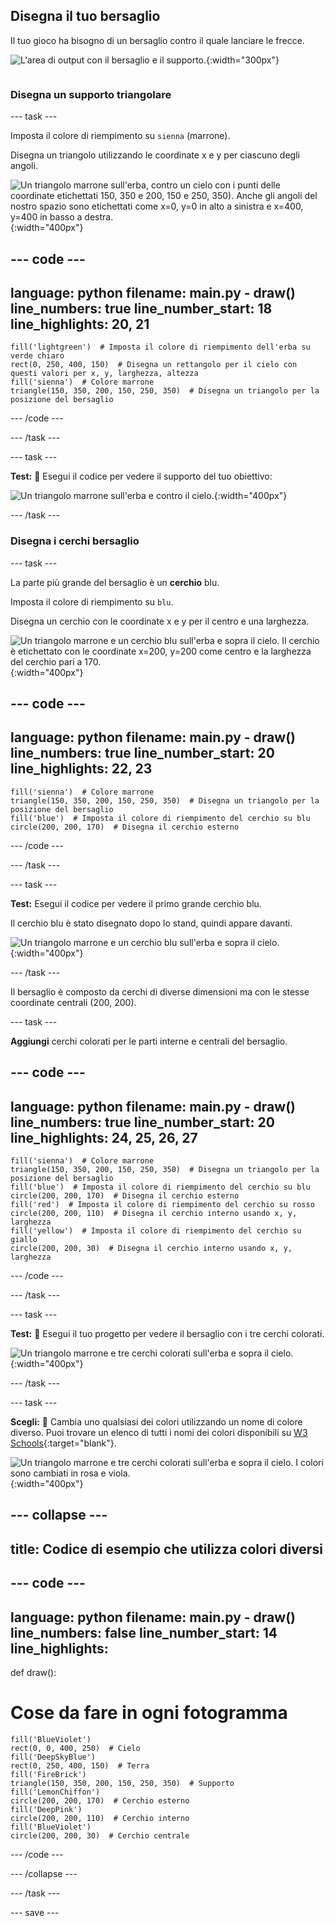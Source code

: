 ## Disegna il tuo bersaglio

<div style="display: flex; flex-wrap: wrap">
<div style="flex-basis: 200px; flex-grow: 1; margin-right: 15px;">
Il tuo gioco ha bisogno di un bersaglio contro il quale lanciare le frecce.
</div>
<div>

![L'area di output con il bersaglio e il supporto.](images/three-circles.png){:width="300px"}

</div>
</div>

### Disegna un supporto triangolare

--- task ---

Imposta il colore di riempimento su `sienna` (marrone).

Disegna un triangolo utilizzando le coordinate x e y per ciascuno degli angoli.

![Un triangolo marrone sull'erba, contro un cielo con i punti delle coordinate etichettati 150, 350 e 200, 150 e 250, 350). Anche gli angoli del nostro spazio sono etichettati come x=0, y=0 in alto a sinistra e x=400, y=400 in basso a destra.](images/stand_coords.png){:width="400px"}

--- code ---
---
language: python
filename: main.py - draw()
line_numbers: true
line_number_start: 18
line_highlights: 20, 21
---

    fill('lightgreen')  # Imposta il colore di riempimento dell'erba su verde chiaro
    rect(0, 250, 400, 150)  # Disegna un rettangolo per il cielo con questi valori per x, y, larghezza, altezza
    fill('sienna')  # Colore marrone
    triangle(150, 350, 200, 150, 250, 350)  # Disegna un triangolo per la posizione del bersaglio

--- /code ---

--- /task ---

--- task ---

**Test:** 🔄 Esegui il codice per vedere il supporto del tuo obiettivo:

![Un triangolo marrone sull'erba e contro il cielo.](images/target-stand.png){:width="400px"}

--- /task ---

### Disegna i cerchi bersaglio

--- task ---

La parte più grande del bersaglio è un **cerchio** blu.

Imposta il colore di riempimento su `blu`.

Disegna un cerchio con le coordinate x e y per il centro e una larghezza.

![Un triangolo marrone e un cerchio blu sull'erba e sopra il cielo. Il cerchio è etichettato con le coordinate x=200, y=200 come centro e la larghezza del cerchio pari a 170.](images/circle-coords.png){:width="400px"}

--- code ---
---
language: python
filename: main.py - draw()
line_numbers: true
line_number_start: 20
line_highlights: 22, 23
---

    fill('sienna')  # Colore marrone
    triangle(150, 350, 200, 150, 250, 350)  # Disegna un triangolo per la posizione del bersaglio
    fill('blue')  # Imposta il colore di riempimento del cerchio su blu
    circle(200, 200, 170)  # Disegna il cerchio esterno

--- /code ---

--- /task ---

--- task ---

**Test:** Esegui il codice per vedere il primo grande cerchio blu.

Il cerchio blu è stato disegnato dopo lo stand, quindi appare davanti.

![Un triangolo marrone e un cerchio blu sull'erba e sopra il cielo.](images/blue-circle.png){:width="400px"}

--- /task ---

Il bersaglio è composto da cerchi di diverse dimensioni ma con le stesse coordinate centrali (200, 200).

--- task ---

**Aggiungi** cerchi colorati per le parti interne e centrali del bersaglio.

--- code ---
---
language: python
filename: main.py - draw()
line_numbers: true
line_number_start: 20
line_highlights: 24, 25, 26, 27
---

    fill('sienna')  # Colore marrone
    triangle(150, 350, 200, 150, 250, 350)  # Disegna un triangolo per la posizione del bersaglio
    fill('blue')  # Imposta il colore di riempimento del cerchio su blu
    circle(200, 200, 170)  # Disegna il cerchio esterno
    fill('red')  # Imposta il colore di riempimento del cerchio su rosso
    circle(200, 200, 110)  # Disegna il cerchio interno usando x, y, larghezza
    fill('yellow')  # Imposta il colore di riempimento del cerchio su giallo
    circle(200, 200, 30)  # Disegna il cerchio interno usando x, y, larghezza

--- /code ---

--- /task ---

--- task ---

**Test:** 🔄 Esegui il tuo progetto per vedere il bersaglio con i tre cerchi colorati.

![Un triangolo marrone e tre cerchi colorati sull'erba e sopra il cielo.](images/three-circles.png){:width="400px"}

--- /task ---

--- task ---

**Scegli:** 💭 Cambia uno qualsiasi dei colori utilizzando un nome di colore diverso. Puoi trovare un elenco di tutti i nomi dei colori disponibili su [W3 Schools](https://www.w3schools.com/colors/colors_names.asp){:target="blank"}.

![Un triangolo marrone e tre cerchi colorati sull'erba e sopra il cielo. I colori sono cambiati in rosa e viola.](images/alternative-colours.png){:width="400px"}

--- collapse ---
---
title: Codice di esempio che utilizza colori diversi
---

--- code ---
---
language: python
filename: main.py - draw()
line_numbers: false
line_number_start: 14
line_highlights: 
---

def draw():
# Cose da fare in ogni fotogramma

    fill('BlueViolet')
    rect(0, 0, 400, 250)  # Cielo
    fill('DeepSkyBlue')
    rect(0, 250, 400, 150)  # Terra
    fill('FireBrick')
    triangle(150, 350, 200, 150, 250, 350)  # Supporto
    fill('LemonChiffon')
    circle(200, 200, 170)  # Cerchio esterno
    fill('DeepPink')
    circle(200, 200, 110)  # Cerchio interno
    fill('BlueViolet')
    circle(200, 200, 30)  # Cerchio centrale

--- /code ---

--- /collapse ---

--- /task ---

--- save ---

